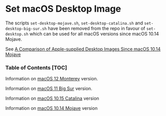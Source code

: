 # Set macOS Desktop Image

The scripts `set-desktop-mojave.sh`, `set-desktop-catalina.sh` and `set-desktop-big-sur.sh` have been removed from the repo in favour of `set-desktop.sh` which can be used for all macOS versions since macOS 10.14 Mojave.

See [A Comparison of Apple-supplied Desktop Images Since macOS 10.14 Mojave](https://desktop.tech-otaku.com/)

### Table of Contents [TOC]

Information on [macOS 12 Monterey](MONTEREY.md#macos-12-monterey) version.

Information on [macOS 11 Big Sur](BIG-SUR.md#macos-11-big-sur) version.

Information on [macOS 10.15 Catalina](CATALINA.md#macos-1015-catalina) version

Information on [macOS 10.14 Mojave](MOJAVE.md#macos-1014-mojave) version


